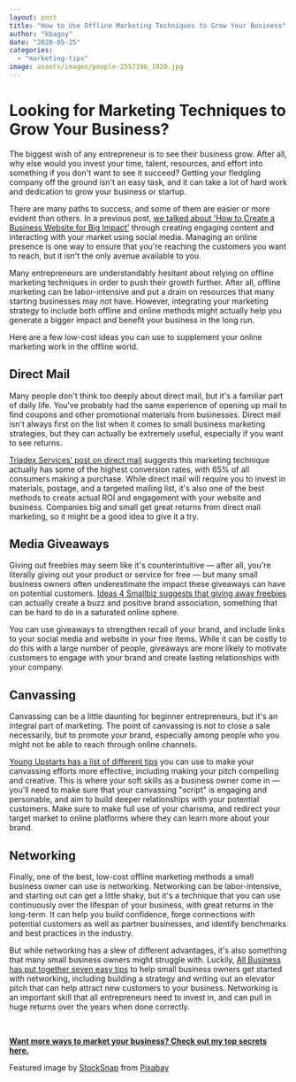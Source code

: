 ```yaml
---
layout: post
title: "How to Use Offline Marketing Techniques to Grow Your Business"
author: "kbagoy"
date: "2020-05-25"
categories: 
  - "marketing-tips"
image: assets/images/people-2557396_1920.jpg
---
```


# Looking for Marketing Techniques to Grow Your Business?

The biggest wish of any entrepreneur is to see their business grow. After all, why else would you invest your time, talent, resources, and effort into something if you don't want to see it succeed? Getting your fledgling company off the ground isn't an easy task, and it can take a lot of hard work and dedication to grow your business or startup.

There are many paths to success, and some of them are easier or more evident than others. In a previous post, [we talked about 'How to Create a Business Website for Big Impact'](https://katebagoy.com/create-a-business-website/) through creating engaging content and interacting with your market using social media. Managing an online presence is one way to ensure that you're reaching the customers you want to reach, but it isn't the only avenue available to you.

Many entrepreneurs are understandably hesitant about relying on offline marketing techniques in order to push their growth further. After all, offline marketing can be labor-intensive and put a drain on resources that many starting businesses may not have. However, integrating your marketing strategy to include both offline and online methods might actually help you generate a bigger impact and benefit your business in the long run.

Here are a few low-cost ideas you can use to supplement your online marketing work in the offline world. 

## **Direct Mail**

Many people don't think too deeply about direct mail, but it's a familiar part of daily life. You've probably had the same experience of opening up mail to find coupons and other promotional materials from businesses. Direct mail isn't always first on the list when it comes to small business marketing strategies, but they can actually be extremely useful, especially if you want to see returns.

[Triadex Services’ post on direct mail](https://www.triadexservices.com/direct-mail-marketing/direct-mail-advertising-still-yields-the-lowest-cost-per-lead/) suggests this marketing technique actually has some of the highest conversion rates, with 65% of all consumers making a purchase. While direct mail will require you to invest in materials, postage, and a targeted mailing list, it's also one of the best methods to create actual ROI and engagement with your website and business. Companies big and small get great returns from direct mail marketing, so it might be a good idea to give it a try.  

## **Media Giveaways**

Giving out freebies may seem like it's counterintuitive — after all, you're literally giving out your product or service for free — but many small business owners often underestimate the impact these giveaways can have on potential customers. [Ideas 4 Smallbiz suggests that giving away freebies](http://ideas4smallbiz.com/2012/04/6-reasons-giving-away-free-stuff-can-work-for-your-small-business/) can actually create a buzz and positive brand association, something that can be hard to do in a saturated online sphere.

You can use giveaways to strengthen recall of your brand, and include links to your social media and website in your free items. While it can be costly to do this with a large number of people, giveaways are more likely to motivate customers to engage with your brand and create lasting relationships with your company.

## **Canvassing**

Canvassing can be a little daunting for beginner entrepreneurs, but it's an integral part of marketing. The point of canvassing is not to close a sale necessarily, but to promote your brand, especially among people who you might not be able to reach through online channels. 

[Young Upstarts has a list of different tips](http://www.youngupstarts.com/2018/02/16/4-canvassing-tips-for-your-new-startup/) you can use to make your canvassing efforts more effective, including making your pitch compelling and creative. This is where your soft skills as a business owner come in — you'll need to make sure that your canvassing "script" is engaging and personable, and aim to build deeper relationships with your potential customers. Make sure to make full use of your charisma, and redirect your target market to online platforms where they can learn more about your brand.

## **Networking**

Finally, one of the best, low-cost offline marketing methods a small business owner can use is networking. Networking can be labor-intensive, and starting out can get a little shaky, but it's a technique that you can use continuously over the lifespan of your business, with great returns in the long-term. It can help you build confidence, forge connections with potential customers as well as partner businesses, and identify benchmarks and best practices in the industry.

But while networking has a slew of different advantages, it's also something that many small business owners might struggle with. Luckily, [All Business has put together seven easy tips](https://www.allbusiness.com/network-small-business-owner-113187-1.html) to help small business owners get started with networking, including building a strategy and writing out an elevator pitch that can help attract new customers to your business. Networking is an important skill that all entrepreneurs need to invest in, and can pull in huge returns over the years when done correctly.

 

**[Want more ways to market your business? Check out my top secrets here.](https://go.katebagoy.com/ebook)** 

Featured image by [StockSnap](https://pixabay.com/users/StockSnap-894430/?utm_source=link-attribution&utm_medium=referral&utm_campaign=image&utm_content=2557396) from [Pixabay](https://pixabay.com/?utm_source=link-attribution&utm_medium=referral&utm_campaign=image&utm_content=2557396)
